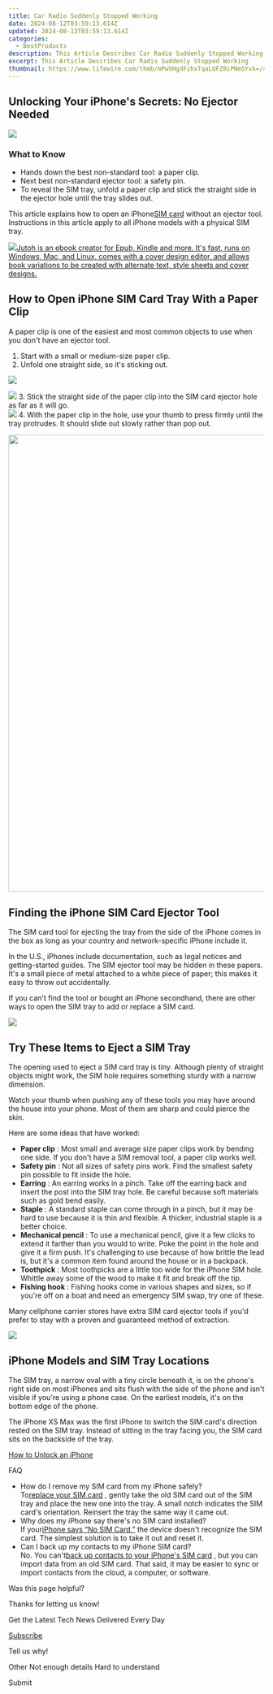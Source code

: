 ```yaml
---
title: Car Radio Suddenly Stopped Working
date: 2024-08-12T03:59:13.614Z
updated: 2024-08-13T03:59:13.614Z
categories:
  - BestProducts
description: This Article Describes Car Radio Suddenly Stopped Working
excerpt: This Article Describes Car Radio Suddenly Stopped Working
thumbnail: https://www.lifewire.com/thmb/mPwVHgdFzhxTqaLUFZ0iPNmSYxk=/400x300/filters:no_upscale():max_bytes(150000):strip_icc():format(webp)/GettyImages-1189839322-a6191f04389345e3b1cd1080201cfc67.jpg
---
```


## Unlocking Your iPhone's Secrets: No Ejector Needed
<!-- affiliate ads begin -->
<a href="https://secure.2checkout.com/order/checkout.php?PRODS=33729450&QTY=1&AFFILIATE=108875&CART=1"><img src="https://secure.avangate.com/images/merchant/7f687767ccf20fcea1c9dc4a5adc2326/Digisigner_banner_728_x_90_color_version.png" border="0"></a>
<!-- affiliate ads end -->
### What to Know

* Hands down the best non-standard tool: a paper clip.
* Next best non-standard ejector tool: a safety pin.
* To reveal the SIM tray, unfold a paper clip and stick the straight side in the ejector hole until the tray slides out.

 This article explains how to open an iPhone[SIM card](https://www.lifewire.com/what-are-sim-cards-577532) without an ejector tool. Instructions in this article apply to all iPhone models with a physical SIM tray.  

<!-- affiliate ads begin -->
<a href="https://secure.2checkout.com/order/checkout.php?PRODS=4694919&QTY=1&AFFILIATE=108875&CART=1"><img src="https://secure.avangate.com/images/merchant/bccefcc1b1eee9eca3ae4f5c1a281482/products/jutoh-logo-1200x1600.jpg" border="0">Jutoh is an ebook creator for Epub, Kindle and more. It's fast, runs on Windows, Mac, and Linux, comes with a cover design editor, and allows book variations to be created with alternate text, style sheets and cover designs. </a>
<!-- affiliate ads end -->
## How to Open iPhone SIM Card Tray With a Paper Clip

 A paper clip is one of the easiest and most common objects to use when you don't have an ejector tool.

1. Start with a small or medium-size paper clip.
2. Unfold one straight side, so it's sticking out.  
<!-- affiliate ads begin -->
<a href="https://store.movavi.com/affiliate.php?ACCOUNT=MOVAVI&AFFILIATE=108875&PATH=https%3A%2F%2Fwww.movavi.com%3FAFFILIATE%3D108875%26RESOURCE%3DMovavi%2BVideo%2BEditor%2Bbox"><img src="https://mcusercontent.com/0885a03ded3d480dca9287f12/images/6d3207fd-9f15-4c21-f0ad-59c68e6a7e2a.png" border="0"></a>
<!-- affiliate ads end -->
![](https://www.lifewire.com/thmb/-Cei-ZtcOHFD1_vvyW4hWsvCZyw=/1500x0/filters:no_upscale():max_bytes(150000):strip_icc():format(webp)/IMG_4468-5c490d70c9e77c0001da2190.JPG)
3. Stick the straight side of the paper clip into the SIM card ejector hole as far as it will go.  
![](https://www.lifewire.com/thmb/wPvlp_BAHTsX6iOUxdekQTHDDlw=/1500x0/filters:no_upscale():max_bytes(150000):strip_icc():format(webp)/IMG_0212-5c490d7fc9e77c00018b7166.JPG)
4. With the paper clip in the hole, use your thumb to press firmly until the tray protrudes. It should slide out slowly rather than pop out.

<!-- affiliate ads begin -->
<a href="https://ursime.pxf.io/c/5597632/2048972/16384" target="_top" id="2048972"><img src="//a.impactradius-go.com/display-ad/16384-2048972" border="0" alt="" width="1200" height="900"/></a><img height="0" width="0" src="https://imp.pxf.io/i/5597632/2048972/16384" style="position:absolute;visibility:hidden;" border="0" />
<!-- affiliate ads end -->
## Finding the iPhone SIM Card Ejector Tool

 The SIM card tool for ejecting the tray from the side of the iPhone comes in the box as long as your country and network-specific iPhone include it.

 In the U.S., iPhones include documentation, such as legal notices and getting-started guides. The SIM ejector tool may be hidden in these papers. It's a small piece of metal attached to a white piece of paper; this makes it easy to throw out accidentally.

 If you can't find the tool or bought an iPhone secondhand, there are other ways to open the SIM tray to add or replace a SIM card.

<!-- affiliate ads begin -->
<a href="https://estore.winxdvd.com/order/checkout.php?PRODS=1412049&QTY=1&AFFILIATE=108875&CART=1"><img src="https://www.winxdvd.com/affiliate/new-banner/pt-200x200.jpg" border="0"></a>
<!-- affiliate ads end -->
## Try These Items to Eject a SIM Tray

 The opening used to eject a SIM card tray is tiny. Although plenty of straight objects might work, the SIM hole requires something sturdy with a narrow dimension.

 Watch your thumb when pushing any of these tools you may have around the house into your phone. Most of them are sharp and could pierce the skin.

 Here are some ideas that have worked:

* **Paper clip** : Most small and average size paper clips work by bending one side. If you don't have a SIM removal tool, a paper clip works well.
* **Safety pin** : Not all sizes of safety pins work. Find the smallest safety pin possible to fit inside the hole.
* **Earring** : An earring works in a pinch. Take off the earring back and insert the post into the SIM tray hole. Be careful because soft materials such as gold bend easily.
* **Staple** : A standard staple can come through in a pinch, but it may be hard to use because it is thin and flexible. A thicker, industrial staple is a better choice.
* **Mechanical pencil** : To use a mechanical pencil, give it a few clicks to extend it farther than you would to write. Poke the point in the hole and give it a firm push. It's challenging to use because of how brittle the lead is, but it's a common item found around the house or in a backpack.
* **Toothpick** : Most toothpicks are a little too wide for the iPhone SIM hole. Whittle away some of the wood to make it fit and break off the tip.
* **Fishing hook** : Fishing hooks come in various shapes and sizes, so if you're off on a boat and need an emergency SIM swap, try one of these.

 Many cellphone carrier stores have extra SIM card ejector tools if you'd prefer to stay with a proven and guaranteed method of extraction.

<!-- affiliate ads begin -->
<a href="https://shop.mondly.com/affiliate.php?ACCOUNT=ATISTUDI&AFFILIATE=108875&PATH=https%3A%2F%2Fwww.mondly.com%3FAFFILIATE%3D108875%26RESOURCE%3D%2BGeneral%2B970x90%2B"><img src="https://secure.avangate.com/images/merchant/69c418c33ec2e1a4267fa9bb77fa1428/general-970x90.gif" border="0"></a>
<!-- affiliate ads end -->
## iPhone Models and SIM Tray Locations

 The SIM tray, a narrow oval with a tiny circle beneath it, is on the phone's right side on most iPhones and sits flush with the side of the phone and isn't visible if you're using a phone case. On the earliest models, it's on the bottom edge of the phone.

 The iPhone XS Max was the first iPhone to switch the SIM card's direction rested on the SIM tray. Instead of sitting in the tray facing you, the SIM card sits on the backside of the tray.

[How to Unlock an iPhone](https://www.lifewire.com/unlock-an-iphone-6749118)

 FAQ

* How do I remove my SIM card from my iPhone safely?  
 To[replace your SIM card](https://www.lifewire.com/insert-sim-card-into-smartphone-4777486) , gently take the old SIM card out of the SIM tray and place the new one into the tray. A small notch indicates the SIM card's orientation. Reinsert the tray the same way it came out.
* Why does my iPhone say there's no SIM card installed?  
 If your[iPhone says “No SIM Card,”](https://www.lifewire.com/when-iphone-says-no-sim-2000284) the device doesn't recognize the SIM card. The simplest solution is to take it out and reset it.
* Can I back up my contacts to my iPhone SIM card?  
 No. You can't[back up contacts to your iPhone's SIM card](https://www.lifewire.com/can-you-backup-contacts-iphone-sim-2000113) , but you can import data from an old SIM card. That said, it may be easier to sync or import contacts from the cloud, a computer, or software.

Was this page helpful?

Thanks for letting us know!

 Get the Latest Tech News Delivered Every Day

[Subscribe](https://www.lifewire.com/#)

Tell us why!

 Other  Not enough details  Hard to understand

 Submit

<ins class="adsbygoogle"
     style="display:block"
     data-ad-format="autorelaxed"
     data-ad-client="ca-pub-7571918770474297"
     data-ad-slot="1223367746"></ins>



<ins class="adsbygoogle"
     style="display:block"
     data-ad-client="ca-pub-7571918770474297"
     data-ad-slot="8358498916"
     data-ad-format="auto"
     data-full-width-responsive="true"></ins>


